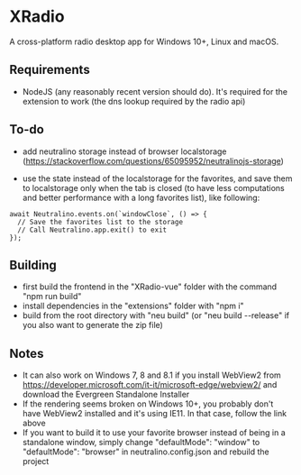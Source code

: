# XRadio
A cross-platform radio desktop app for Windows 10+, Linux and macOS.

## Requirements
- NodeJS (any reasonably recent version should do). It's required for the extension to work (the dns lookup required by the radio api)

## To-do
- add neutralino storage instead of browser localstorage (https://stackoverflow.com/questions/65095952/neutralinojs-storage)

- use the state instead of the localstorage for the favorites, and save them to localstorage only when the tab is closed (to have less computations and better performance with a long favorites list), like following:
```
await Neutralino.events.on(`windowClose`, () => {
  // Save the favorites list to the storage
  // Call Neutralino.app.exit() to exit
});
```

## Building
- first build the frontend in the "XRadio-vue" folder with the command "npm run build"
- install dependencies in the "extensions" folder with "npm i"
- build from the root directory with "neu build" (or "neu build --release" if you also want to generate the zip file)

## Notes
- It can also work on Windows 7, 8 and 8.1 if you install WebView2 from https://developer.microsoft.com/it-it/microsoft-edge/webview2/ and download the Evergreen Standalone Installer
- If the rendering seems broken on Windows 10+, you probably don't have WebView2 installed and it's using IE11. In that case, follow the link above
- If you want to build it to use your favorite browser instead of being in a standalone window, simply change "defaultMode": "window" to "defaultMode": "browser" in neutralino.config.json and rebuild the project
